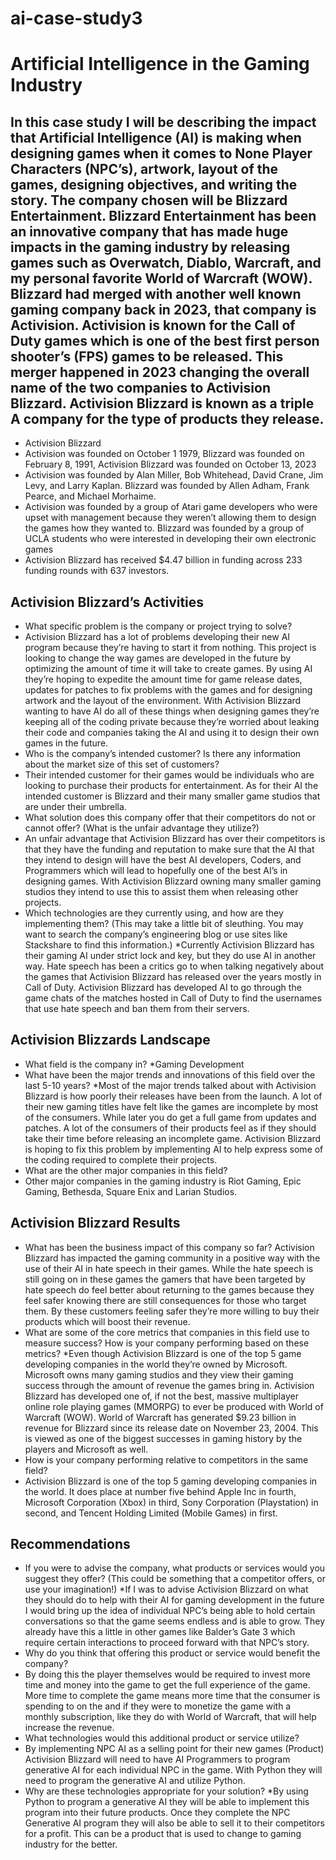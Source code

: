 # ai-case-study3
# Artificial Intelligence in the Gaming Industry
## In this case study I will be describing the impact that Artificial Intelligence (AI) is making when designing games when it comes to None Player Characters (NPC’s), artwork, layout of the games, designing objectives, and writing the story. The company chosen will be Blizzard Entertainment. Blizzard Entertainment has been an innovative company that has made huge impacts in the gaming industry by releasing games such as Overwatch, Diablo, Warcraft, and my personal favorite World of Warcraft (WOW). Blizzard had merged with another well known gaming company back in 2023, that company is Activision. Activision is known for the Call of Duty games which is one of the best first person shooter’s (FPS) games to be released. This merger happened in 2023 changing the overall name of the two companies to Activision Blizzard. Activision Blizzard is known as a triple A company for the type of products they release.
* Activision Blizzard
* Activision was founded on October 1 1979, Blizzard was founded on February 8, 1991, Activision Blizzard was founded on October 13, 2023
* Activision was founded by Alan Miller, Bob Whitehead, David Crane, Jim Levy, and Larry Kaplan. Blizzard was founded by Allen Adham, Frank Pearce, and Michael Morhaime.
* Activision was founded by a group of Atari game developers who were upset with management because they weren’t allowing them to design the games how they wanted to. Blizzard was founded by a group of UCLA students who were interested in developing their own electronic games
* Activision Blizzard has received $4.47 billion in funding across 233 funding rounds with 637 investors.
## Activision Blizzard’s Activities
* What specific problem is the company or project trying to solve?
* Activision Blizzard has a lot of problems developing their new AI program because they’re having to start it from nothing. This project is looking to change the way games are developed in the future by optimizing the amount of time it will take to create games. By using AI they’re hoping to expedite the amount time for game release dates, updates for patches to fix problems with the games and for designing artwork and the layout of the environment. With Activision Blizzard wanting to have AI do all of these things when designing games they’re keeping all of the coding private because they’re worried about leaking their code and companies taking the AI and using it to design their own games in the future.
* Who is the company’s intended customer? Is there any information about the market size of this set of customers?
* Their intended customer for their games would be individuals who are looking to purchase their products for entertainment. As for their AI the intended customer is Blizzard and their many smaller game studios that are under their umbrella.
* What solution does this company offer that their competitors do not or cannot offer? (What is the unfair advantage they utilize?)
* An unfair advantage that Activision Blizzard has over their competitors is that they have the funding and reputation to make sure that the AI that they intend to design will have the best AI developers, Coders, and Programmers which will lead to hopefully one of the best AI’s in designing games. With Activision Blizzard owning many smaller gaming studios they intend to use this to assist them when releasing other projects.
* Which technologies are they currently using, and how are they implementing them? (This may take a little bit of sleuthing. You may want to search the company’s engineering blog or use sites like Stackshare to find this information.)
*Currently Activision Blizzard has their gaming AI under strict lock and key, but they do use AI in another way. Hate speech has been a critics go to when talking negatively about the games that Activision Blizzard has released over the years mostly in Call of Duty. Activision Blizzard has developed AI to go through the game chats of the matches hosted in Call of Duty to find the usernames that use hate speech and ban them from their servers.
## Activision Blizzards Landscape
* What field is the company in?
*Gaming Development
* What have been the major trends and innovations of this field over the last 5-10 years?
*Most of the major trends talked about with Activision Blizzard is how poorly their releases have been from the launch. A lot of their new gaming titles have felt like the games are incomplete by most of the consumers. While later you do get a full game from updates and patches. A lot of the consumers of their products feel as if they should take their time before releasing an incomplete game. Activision Blizzard is hoping to fix this problem by implementing AI to help express some of the coding required to complete their projects.
* What are the other major companies in this field?
* Other major companies in the gaming industry is Riot Gaming, Epic Gaming, Bethesda, Square Enix and Larian Studios.
## Activision Blizzard Results
* What has been the business impact of this company so far?
Activision Blizzard has impacted the gaming community in a positive way with the use of their AI in hate speech in their games. While the hate speech is still going on in these games the gamers that have been targeted by hate speech do feel better about returning to the games because they feel safer knowing there are still consequences for those who target them. By these customers feeling safer they’re more willing to buy their products which will boost their revenue.
* What are some of the core metrics that companies in this field use to measure success? How is your company performing based on these metrics?
*Even though Activision Blizzard is one of the top 5 game developing companies in the world they’re owned by Microsoft. Microsoft owns many gaming studios and they view their gaming success through the amount of revenue the games bring in. Activision Blizzard has developed one of, if not the best, massive multiplayer online role playing games (MMORPG) to ever be produced with World of Warcraft (WOW). World of Warcraft has generated $9.23 billion in revenue for Blizzard since its release date on November 23, 2004. This is viewed as one of the biggest successes in gaming history by the players and Microsoft as well.
* How is your company performing relative to competitors in the same field?
* Activision Blizzard is one of the top 5 gaming developing companies in the world. It does place at number five behind Apple Inc in fourth, Microsoft Corporation (Xbox) in third, Sony Corporation (Playstation) in second, and Tencent Holding Limited (Mobile Games) in first.
## Recommendations
* If you were to advise the company, what products or services would you suggest they offer? (This could be something that a competitor offers, or use your imagination!)
*If I was to advise Activision Blizzard on what they should do to help with their AI for gaming development in the future I would bring up the idea of individual NPC’s being able to hold certain conversations so that the game seems endless and is able to grow. They already have this a little in other games like Balder’s Gate 3 which require certain interactions to proceed forward with that NPC’s story.
* Why do you think that offering this product or service would benefit the company?
* By doing this the player themselves would be required to invest more time and money into the game to get the full experience of the game. More time to complete the game means more time that the consumer is spending to on the and if they were to monetize the game with a monthly subscription, like they do with World of Warcraft, that will help increase the revenue.
* What technologies would this additional product or service utilize?
* By implementing NPC AI as a selling point for their new games (Product) Activision Blizzard will need to have AI Programmers to program generative AI for each individual NPC in the game. With Python they will need to program the generative AI and utilize Python.
* Why are these technologies appropriate for your solution?
*By using Python to program a generative AI they will be able to implement this program into their future products. Once they complete the NPC Generative AI program they will also be able to sell it to their competitors for a profit. This can be a product that is used to change to gaming industry for the better.